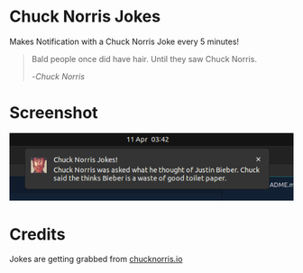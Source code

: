 # Chuck Norris Jokes

Makes Notification with a Chuck Norris Joke every 5 minutes!

> Bald people once did have hair. Until they saw Chuck Norris.
>
> -_Chuck Norris_


__Screenshot__
===

![Screenshot](./assets/screenshot.png)


__Credits__
===
Jokes are getting grabbed from [chucknorris.io](https://api.chucknorris.io/)